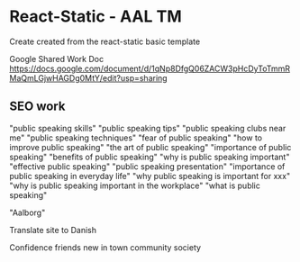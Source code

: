 # React-Static - AAL TM

Create created from the react-static basic template

Google Shared Work Doc https://docs.google.com/document/d/1qNp8DfgQ06ZACW3pHcDyToTmmRMaQmLGjwHAGDg0MtY/edit?usp=sharing

## SEO work

"public speaking skills"
"public speaking tips"
"public speaking clubs near me"
"public speaking techniques"
"fear of public speaking"
"how to improve public speaking"
"the art of public speaking"
"importance of public speaking"
"benefits of public speaking"
"why is public speaking important"
"effective public speaking"
"public speaking presentation"
"importance of public speaking in everyday life"
"why public speaking is important for xxx"
"why is public speaking important in the workplace"
"what is public speaking"

"Aalborg"

Translate site to Danish

Confidence
friends
new in town
community
society

